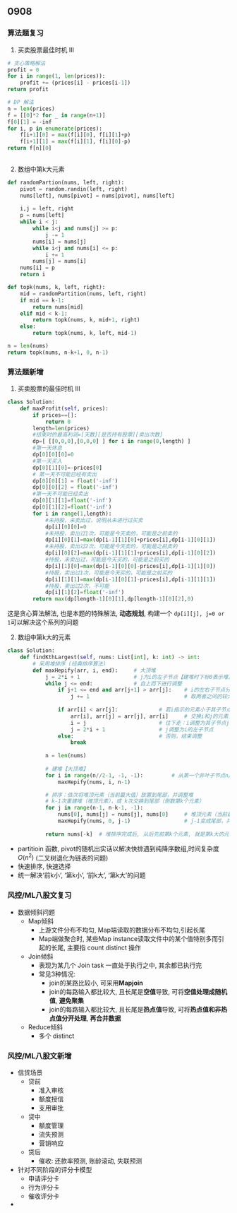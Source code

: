 ## 0908
### 算法题复习 
1. 买卖股票最佳时机 III 
```python 
# 贪心策略解法 
profit = 0 
for i in range(1, len(prices)):   
    profit += (prices[i] - prices[i-1]) 
return profit    

# DP 解法
n = len(prices) 
f = [[0]*2 for _ in range(n+1)] 
f[0][1] = -inf
for i, p in enumerate(prices):
    f[i+1][0] = max(f[i][0], f[i][1]+p)  
    f[i+1][1] = max(f[i][1], f[i][0]-p) 
return f[n][0]
    
```  

2. 数组中第k大元素 
```python 
def randomPartion(nums, left, right):
    pivot = random.randin(left, right)  
    nums[left], nums[pivot] = nums[pivot], nums[left] 
    
    i,j = left, right 
    p = nums[left]
    while i < j: 
        while i<j and nums[j] >= p:
            j -= 1
        nums[i] = nums[j] 
        while i<j and nums[i] <= p:
            i += 1
        nums[j] = nums[i]  
    nums[i] = p 
    return i  

def topk(nums, k, left, right): 
    mid = randomPartition(nums, left, right) 
    if mid == k-1:
        return nums[mid] 
    elif mid < k-1:
        return topk(nums, k, mid+1, right)
    else:
        return topk(nums, k, left, mid-1)  

n = len(nums)  
return topk(nums, n-k+1, 0, n-1) 

``` 

### 算法题新增  
1. 买卖股票的最佳时机 III  
```python 
class Solution:
    def maxProfit(self, prices):
        if prices==[]:
            return 0
        length=len(prices)
        #结束时的最高利润=[天数][是否持有股票][卖出次数]
        dp=[ [[0,0,0],[0,0,0] ] for i in range(0,length) ]
        #第一天休息
        dp[0][0][0]=0
        #第一天买入
        dp[0][1][0]=-prices[0]
        # 第一天不可能已经有卖出
        dp[0][0][1] = float('-inf')
        dp[0][0][2] = float('-inf')
        #第一天不可能已经卖出
        dp[0][1][1]=float('-inf')
        dp[0][1][2]=float('-inf')
        for i in range(1,length):
            #未持股，未卖出过，说明从未进行过买卖
            dp[i][0][0]=0
            #未持股，卖出过1次，可能是今天卖的，可能是之前卖的
            dp[i][0][1]=max(dp[i-1][1][0]+prices[i],dp[i-1][0][1])
            #未持股，卖出过2次，可能是今天卖的，可能是之前卖的
            dp[i][0][2]=max(dp[i-1][1][1]+prices[i],dp[i-1][0][2])
            #持股，未卖出过，可能是今天买的，可能是之前买的
            dp[i][1][0]=max(dp[i-1][0][0]-prices[i],dp[i-1][1][0])
            #持股，卖出过1次，可能是今天买的，可能是之前买的
            dp[i][1][1]=max(dp[i-1][0][1]-prices[i],dp[i-1][1][1])
            #持股，卖出过2次，不可能
            dp[i][1][2]=float('-inf')
        return max(dp[length-1][0][1],dp[length-1][0][2],0)
``` 
这是贪心算法解法, 也是本题的特殊解法, **动态规划**, 构建一个 `dp[i][j], j=0 or 1`可以解决这个系列的问题  

2. 数组中第k大的元素
```python 
class Solution:
    def findKthLargest(self, nums: List[int], k: int) -> int:    
        # 采用堆排序 (经典排序算法)
        def maxHepify(arr, i, end):     # 大顶堆
            j = 2*i + 1                 # j为i的左子节点【建堆时下标0表示堆顶】
            while j <= end:             # 自上而下进行调整
                if j+1 <= end and arr[j+1] > arr[j]:    # i的左右子节点分别为j和j+1
                    j += 1                              # 取两者之间的较大者
                
                if arr[i] < arr[j]:             # 若i指示的元素小于其子节点中的较大者
                    arr[i], arr[j] = arr[j], arr[i]     # 交换i和j的元素，并继续往下判断
                    i = j                       # 往下走：i调整为其子节点j
                    j = 2*i + 1                 # j调整为i的左子节点
                else:                           # 否则，结束调整
                    break
        
            n = len(nums)
            
            # 建堆【大顶堆】
            for i in range(n//2-1, -1, -1):         # 从第一个非叶子节点n//2-1开始依次往上进行建堆的调整
                maxHepify(nums, i, n-1)

            # 排序：依次将堆顶元素（当前最大值）放置到尾部，并调整堆
            # k-1次重建堆（堆顶元素），或 k次交换到尾部（倒数第k个元素）
            for j in range(n-1, n-k-1, -1):
                nums[0], nums[j] = nums[j], nums[0]     # 堆顶元素（当前最大值）放置到尾部j
                maxHepify(nums, 0, j-1)                 # j-1变成尾部，并从堆顶0开始调整堆
            
            return nums[-k]  # 堆排序完成后, 从后先前第k个元素, 就是第k大的元素 
```  
- partitioin 函数, pivot的随机出实话以解决快排遇到纯降序数组,时间复杂度 $O(n^2)$ (二叉树退化为链表的问题)
- 快速排序, 快速选择 
- 统一解决‘前k小’, ‘第k小’, ‘前k大’, ‘第k大’的问题 

### 风控/ML八股文复习   
- 数据倾斜问题
    - Map倾斜 
        - 上游文件分布不均匀, Map端读取的数据分布不均匀,引起长尾
        - Map端做聚合时, 某些Map instance读取文件中的某个值特别多而引起的长尾, 主要指 count distinct 操作 
    - Join倾斜
        - 表现为某几个 Join task 一直处于执行之中, 其余都已执行完
        - 常见3种情况:
            - join的某路比较小, 可采用**Mapjoin** 
            - join的每路输入都比较大, 且长尾是**空值**导致, 可将**空值处理成随机值**, **避免聚集** 
            - join的每路输入都比较大, 且长尾是**热点值**导致, 可将**热点值和非热点值分开处理**, **再合并数据** 
    - Reduce倾斜 
        - 多个 distinct  

### 风控/ML八股文新增  
- 信贷场景
    - 贷前
        - 准入审核
        - 额度授信
        - 支用审批
    - 贷中
        - 额度管理 
        - 流失预测
        - 营销响应
    - 贷后
        - 催收: 还款率预测, 账龄滚动, 失联预测
- 针对不同阶段的评分卡模型
    - 申请评分卡 
    - 行为评分卡
    - 催收评分卡 
- 